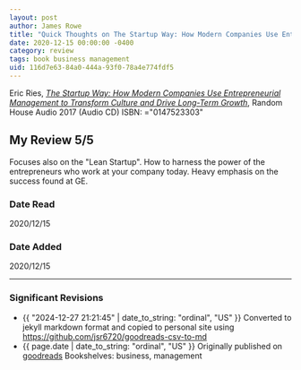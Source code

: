 ```yaml
---
layout: post
author: James Rowe
title: "Quick Thoughts on The Startup Way: How Modern Companies Use Entrepreneurial Management to Transform Culture and Drive Long-Term Growth"
date: 2020-12-15 00:00:00 -0400
category: review
tags: book business management
uid: 116d7e63-84a0-444a-93f0-78a4e774fdf5
---
```


Eric Ries, *[The Startup Way: How Modern Companies Use Entrepreneurial Management to Transform Culture and Drive Long-Term Growth](https://www.goodreads.com/book/show/34267304)*,  Random House Audio 2017 (Audio CD) ISBN: ="0147523303"

## My Review 5/5

Focuses also on the "Lean Startup". How to harness the power of the entrepreneurs who work at your company today. Heavy emphasis on the success found at GE.

### Date Read
2020/12/15

### Date Added
2020/12/15

---

### Significant Revisions

- {{ "2024-12-27 21:21:45" | date_to_string: "ordinal", "US" }} Converted to jekyll markdown format and copied to personal site using <https://github.com/jsr6720/goodreads-csv-to-md>
- {{ page.date | date_to_string: "ordinal", "US" }} Originally published on [goodreads](https://www.goodreads.com) Bookshelves: business, management